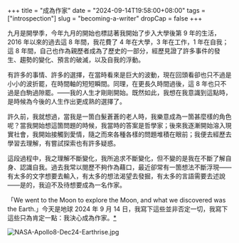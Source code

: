 +++
title = "成為作家"
date = "2024-09-14T19:58:00+08:00"
tags = ["introspection"]
slug = "becoming-a-writer"
dropCap = false
+++

九月是開學季，今年九月的開始也標誌著我開始了步入大學後第 9 年的生活，2016 年以來的過去這 8 年間，我花費了 4 年在大學，3 年在工作，1 年在自我；這 8 年間，自己也作為親歷者成為了歷史的一部分，經歷見證了許多事件的發生、趨勢的變化、預言的破滅，以及自我的浮動。

有許多的事情、許多的選擇，在當時看來是巨大的波動，現在回頭看卻也只不過是小小的波折罷，在時間軸的短短瞬間。同理，在更長久時間過後，這 8 年也只不過是白駒過隙罷。——我的人生才剛剛開始。既然如此，我想在我意識到這點時，是時候為今後的人生作出更成熟的選擇了。

許久前，我就想過，當我是一箇白髮蒼蒼的老人時，我樂意成為一箇甚麼樣的角色呢？當我開始想這箇問題的時候，我當時的答案是哲學家；後來我逐漸開始溶入現實社會，我開始接觸到愛情，隨之而來各種各樣的問題堆積在眼前；我便去經歷去學習去理解，有嘗試探索也有許多疑惑。

這段過程中，我之理解不斷變化，我所追求不斷變化，但不變的是我在不斷了解自身、認識自我。過去我常以閱歷不夠作為藉口，最近卻常有一箇想法不斷浮現——有太多的文字想要去輸入，有太多的想法渴望去發掘，有太多的言語需要去述說——是的，我迫不及待想要成為一名作家。

「We went to the Moon to explore the Moon, and what we discovered was the Earth.」今天是地球 2024 年 9 月 14 日，我寫下這些並非否定一切，我寫下這些只為肯定一點：我決心成為作家。[*](https://reuixiy.notion.site/eb053362193a4904bcc69e80d212e03e)

![NASA-Apollo8-Dec24-Earthrise.jpg](/images/NASA-Apollo8-Dec24-Earthrise.jpg)